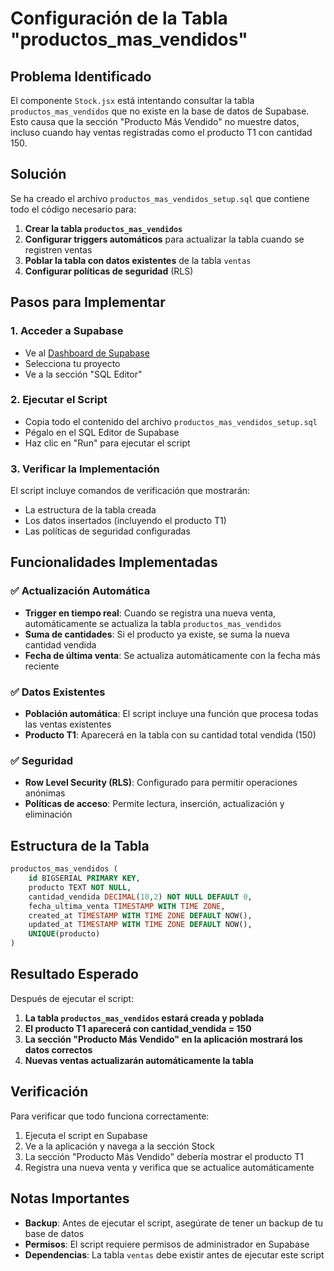 # Configuración de la Tabla "productos_mas_vendidos"

## Problema Identificado

El componente `Stock.jsx` está intentando consultar la tabla `productos_mas_vendidos` que no existe en la base de datos de Supabase. Esto causa que la sección "Producto Más Vendido" no muestre datos, incluso cuando hay ventas registradas como el producto T1 con cantidad 150.

## Solución

Se ha creado el archivo `productos_mas_vendidos_setup.sql` que contiene todo el código necesario para:

1. **Crear la tabla `productos_mas_vendidos`**
2. **Configurar triggers automáticos** para actualizar la tabla cuando se registren ventas
3. **Poblar la tabla con datos existentes** de la tabla `ventas`
4. **Configurar políticas de seguridad** (RLS)

## Pasos para Implementar

### 1. Acceder a Supabase
- Ve al [Dashboard de Supabase](https://supabase.com/dashboard)
- Selecciona tu proyecto
- Ve a la sección "SQL Editor"

### 2. Ejecutar el Script
- Copia todo el contenido del archivo `productos_mas_vendidos_setup.sql`
- Pégalo en el SQL Editor de Supabase
- Haz clic en "Run" para ejecutar el script

### 3. Verificar la Implementación
El script incluye comandos de verificación que mostrarán:
- La estructura de la tabla creada
- Los datos insertados (incluyendo el producto T1)
- Las políticas de seguridad configuradas

## Funcionalidades Implementadas

### ✅ Actualización Automática
- **Trigger en tiempo real**: Cuando se registra una nueva venta, automáticamente se actualiza la tabla `productos_mas_vendidos`
- **Suma de cantidades**: Si el producto ya existe, se suma la nueva cantidad vendida
- **Fecha de última venta**: Se actualiza automáticamente con la fecha más reciente

### ✅ Datos Existentes
- **Población automática**: El script incluye una función que procesa todas las ventas existentes
- **Producto T1**: Aparecerá en la tabla con su cantidad total vendida (150)

### ✅ Seguridad
- **Row Level Security (RLS)**: Configurado para permitir operaciones anónimas
- **Políticas de acceso**: Permite lectura, inserción, actualización y eliminación

## Estructura de la Tabla

```sql
productos_mas_vendidos (
    id BIGSERIAL PRIMARY KEY,
    producto TEXT NOT NULL,
    cantidad_vendida DECIMAL(10,2) NOT NULL DEFAULT 0,
    fecha_ultima_venta TIMESTAMP WITH TIME ZONE,
    created_at TIMESTAMP WITH TIME ZONE DEFAULT NOW(),
    updated_at TIMESTAMP WITH TIME ZONE DEFAULT NOW(),
    UNIQUE(producto)
)
```

## Resultado Esperado

Después de ejecutar el script:

1. **La tabla `productos_mas_vendidos` estará creada y poblada**
2. **El producto T1 aparecerá con cantidad_vendida = 150**
3. **La sección "Producto Más Vendido" en la aplicación mostrará los datos correctos**
4. **Nuevas ventas actualizarán automáticamente la tabla**

## Verificación

Para verificar que todo funciona correctamente:

1. Ejecuta el script en Supabase
2. Ve a la aplicación y navega a la sección Stock
3. La sección "Producto Más Vendido" debería mostrar el producto T1
4. Registra una nueva venta y verifica que se actualice automáticamente

## Notas Importantes

- **Backup**: Antes de ejecutar el script, asegúrate de tener un backup de tu base de datos
- **Permisos**: El script requiere permisos de administrador en Supabase
- **Dependencias**: La tabla `ventas` debe existir antes de ejecutar este script 